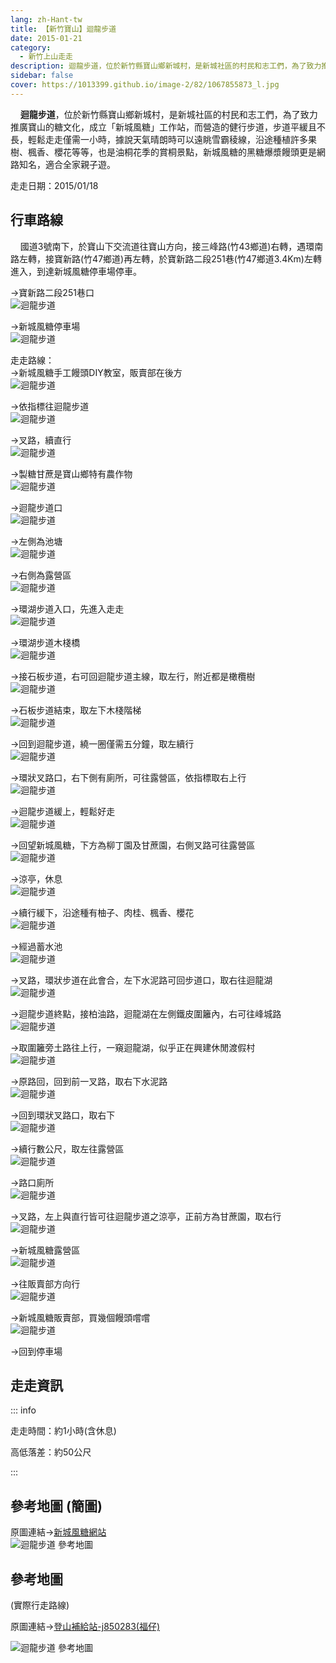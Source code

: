 ```yaml
---
lang: zh-Hant-tw
title: 【新竹寶山】迴龍步道
date: 2015-01-21
category: 
  - 新竹上山走走
description: 迴龍步道，位於新竹縣寶山鄉新城村，是新城社區的村民和志工們，為了致力推廣寶山的糖文化，成立「新城風糖」工作站，而營造的健行步道，步道平緩且不長，輕鬆走走僅需一小時，據說天氣晴朗時可以遠眺雪霸稜線，沿途種植許多果樹、楓香、櫻花等等，也是油桐花季的賞桐景點，新城風糖的黑糖爆漿饅頭更是網路知名，適合全家親子遊。
sidebar: false
cover: https://1013399.github.io/image-2/82/1067855873_l.jpg
---
```


    **迴龍步道**，位於新竹縣寶山鄉新城村，是新城社區的村民和志工們，為了致力推廣寶山的糖文化，成立「新城風糖」工作站，而營造的健行步道，步道平緩且不長，輕鬆走走僅需一小時，據說天氣晴朗時可以遠眺雪霸稜線，沿途種植許多果樹、楓香、櫻花等等，也是油桐花季的賞桐景點，新城風糖的黑糖爆漿饅頭更是網路知名，適合全家親子遊。

<!-- more -->

走走日期：2015/01/18

## 行車路線

    國道3號南下，於寶山下交流道往寶山方向，接三峰路(竹43鄉道)右轉，遇環南路左轉，接寶新路(竹47鄉道)再左轉，於寶新路二段251巷(竹47鄉道3.4Km)左轉進入，到達新城風糖停車場停車。  

→寶新路二段251巷口  
![迴龍步道](https://1013399.github.io/image-2/82/1067857551_l.jpg)

→新城風糖停車場  
![迴龍步道](https://1013399.github.io/image-2/82/1067857353_l.jpg)

走走路線：  
→新城風糖手工饅頭DIY教室，販賣部在後方  
![迴龍步道](https://1013399.github.io/image-2/82/1067856858_l.jpg)

→依指標往迴龍步道  
![迴龍步道](https://1013399.github.io/image-2/82/1067855085_l.jpg)

→叉路，續直行  
![迴龍步道](https://1013399.github.io/image-2/82/1067858151_l.jpg)

→製糖甘蔗是寶山鄉特有農作物  
![迴龍步道](https://1013399.github.io/image-2/82/1067855086_l.jpg)

→迴龍步道口  
![迴龍步道](https://1013399.github.io/image-2/82/1067852832_l.jpg)

→左側為池塘  
![迴龍步道](https://1013399.github.io/image-2/82/1067855870_l.jpg)

→右側為露營區  
![迴龍步道](https://1013399.github.io/image-2/82/1067858052_l.jpg)

→環湖步道入口，先進入走走  
![迴龍步道](https://1013399.github.io/image-2/82/1067857753_l.jpg)

→環湖步道木棧橋  
![迴龍步道](https://1013399.github.io/image-2/82/1067855873_l.jpg)

→接石板步道，右可回迴龍步道主線，取左行，附近都是橄欖樹  
![迴龍步道](https://1013399.github.io/image-2/82/1067854835_l.jpg)

→石板步道結束，取左下木棧階梯  
![迴龍步道](https://1013399.github.io/image-2/82/1067857046_l.jpg)

→回到迴龍步道，繞一圈僅需五分鐘，取左續行  
![迴龍步道](https://1013399.github.io/image-2/82/1067857951_l.jpg)

→環狀叉路口，右下側有廁所，可往露營區，依指標取右上行  
![迴龍步道](https://1013399.github.io/image-2/82/1067857952_l.jpg)

→迴龍步道緩上，輕鬆好走  
![迴龍步道](https://1013399.github.io/image-2/82/1067854841_l.jpg)

→回望新城風糖，下方為柳丁園及甘蔗園，右側叉路可往露營區  
![迴龍步道](https://1013399.github.io/image-2/82/1067856356_l.jpg)

→涼亭，休息  
![迴龍步道](https://1013399.github.io/image-2/82/1067855876_l.jpg)

→續行緩下，沿途種有柚子、肉桂、楓香、櫻花  
![迴龍步道](https://1013399.github.io/image-2/82/1067855878_l.jpg)

→經過蓄水池  
![迴龍步道](https://1013399.github.io/image-2/82/1067857257_l.jpg)

→叉路，環狀步道在此會合，左下水泥路可回步道口，取右往迴龍湖  
![迴龍步道](https://1013399.github.io/image-2/82/1067856099_l.jpg)

→迴龍步道終點，接柏油路，迴龍湖在左側鐵皮圍籬內，右可往峰城路  
![迴龍步道](https://1013399.github.io/image-2/82/1067856866_l.jpg)

→取圍籬旁土路往上行，一窺迴龍湖，似乎正在興建休閒渡假村  
![迴龍步道](https://1013399.github.io/image-2/82/1067854618_l.jpg)

→原路回，回到前一叉路，取右下水泥路  
![迴龍步道](https://1013399.github.io/image-2/82/1067857662_l.jpg)

→回到環狀叉路口，取右下  
![迴龍步道](https://1013399.github.io/image-2/82/1067855884_l.jpg)

→續行數公尺，取左往露營區  
![迴龍步道](https://1013399.github.io/image-2/82/1067855090_l.jpg)

→路口廁所  
![迴龍步道](https://1013399.github.io/image-2/82/1067856867_l.jpg)

→叉路，左上與直行皆可往迴龍步道之涼亭，正前方為甘蔗園，取右行  
![迴龍步道](https://1013399.github.io/image-2/82/1067856101_l.jpg)

→新城風糖露營區  
![迴龍步道](https://1013399.github.io/image-2/82/1067857357_l.jpg)

→往販賣部方向行  
![迴龍步道](https://1013399.github.io/image-2/82/1067858549_l.jpg)

→新城風糖販賣部，買幾個饅頭嚐嚐  
![迴龍步道](https://1013399.github.io/image-2/82/1067857558_l.jpg)

→回到停車場

## 走走資訊

::: info

走走時間：約1小時(含休息)

高低落差：約50公尺

:::

## 參考地圖 (簡圖) 

原圖連結→[新城風糖網站](http://www.windsugar.com/ramble.htm)  
![迴龍步道 參考地圖](https://1013399.github.io/image-2/82/1067856107_l.jpg)

## 參考地圖
(實際行走路線)  

原圖連結→[登山補給站-j850283(福仔)](http://www.keepon.com.tw/DiscussLoad.aspx?code=314B5CF9AEC3A19113F6CAA6F539A662A5B622B3243E181D)  

![迴龍步道 參考地圖](https://1013399.github.io/image-2/82/1067858848_l.jpg)